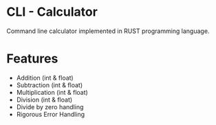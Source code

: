 # CLI - Calculator

Command line calculator implemented in RUST programming language.

# Features

- Addition (int & float)
- Subtraction (int & float)
- Multiplication (int & float)
- Division (int & float)
- Divide by zero handling
- Rigorous Error Handling
  

